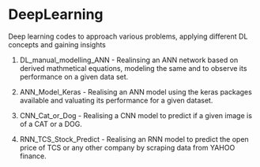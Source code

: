 # DeepLearning
Deep learning codes to approach various problems, applying different DL concepts and gaining insights



1. DL_manual_modelling_ANN  - Realinsing an ANN network based on derived mathmetical equations, modeling the same and to observe its performance on a given data set.

2. ANN_Model_Keras - Realising an ANN model using the keras packages available and valuating its performance for a given dataset.

3. CNN_Cat_or_Dog - Realising a CNN model to predict if a given image is of a CAT or a DOG.

4. RNN_TCS_Stock_Predict - Realising an RNN model to predict the open price of TCS or any other company by scraping data from 
YAHOO finance.
